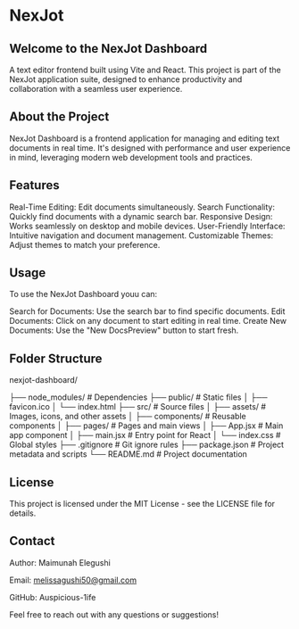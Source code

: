 # NexJot

## Welcome to the NexJot Dashboard

A text editor frontend built using Vite and React. This project is part of the NexJot application suite, designed to enhance productivity and collaboration with a seamless user experience.

## About the Project


NexJot Dashboard is a frontend application for managing and editing text documents in real time. It's designed with performance and user experience in mind, leveraging modern web development tools and practices.

## Features


Real-Time Editing: Edit documents simultaneously.
Search Functionality: Quickly find documents with a dynamic search bar.
Responsive Design: Works seamlessly on desktop and mobile devices.
User-Friendly Interface: Intuitive navigation and document management.
Customizable Themes: Adjust themes to match your preference.

## Usage


To use the NexJot Dashboard youu can:

Search for Documents: Use the search bar to find specific documents.
Edit Documents: Click on any document to start editing in real time.
Create New Documents: Use the "New DocsPreview" button to start fresh.

## Folder Structure


nexjot-dashboard/

├── node_modules/         # Dependencies
├── public/               # Static files
│   ├── favicon.ico
│   └── index.html
├── src/                  # Source files
│   ├── assets/           # Images, icons, and other assets
│   ├── components/       # Reusable components
│   ├── pages/            # Pages and main views
│   ├── App.jsx           # Main app component
│   ├── main.jsx          # Entry point for React
│   └── index.css         # Global styles
├── .gitignore            # Git ignore rules
├── package.json          # Project metadata and scripts
└── README.md             # Project documentation

## License


This project is licensed under the MIT License - see the LICENSE file for details.

## Contact


Author: Maimunah Elegushi

Email: melissagushi50@gmail.com

GitHub: Auspicious-1ife

Feel free to reach out with any questions or suggestions!